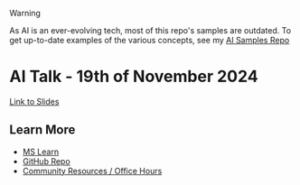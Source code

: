 > [!WARNING]
> As AI is an ever-evolving tech, most of this repo's samples are outdated. To get up-to-date examples of the various concepts, see my [AI Samples Repo](https://github.com/rwjdk/AiSamples)

# AI Talk - 19th of November 2024

[Link to Slides](https://1drv.ms/p/s!AkItAZiaMtwzkLQYEc9BPDvS7wgk6g?e=Qp8RPS)

## Learn More
- [MS Learn](https://learn.microsoft.com/en-us/semantic-kernel/overview/)
- [GitHub Repo](https://github.com/microsoft/semantic-kernel)
- [Community Resources / Office Hours](https://github.com/microsoft/semantic-kernel/blob/main/COMMUNITY.md)

